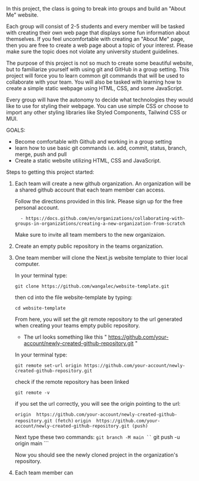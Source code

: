 In this project, the class is going to break into groups and build an "About Me" website. 

Each group will consist of 2-5 students and every member will be tasked with creating their own web page that displays some fun information about themselves.
If you feel uncomfortable with creating an "About Me" page, then you are free to create a web page about a topic of your interest. Please make sure the topic does not violate any university student guidelines. 

The purpose of this project is not so much to create some beautiful website, but to familiarize yourself with using git and GitHub in a group setting. This project will force you to learn common git commands that will be used to collaborate with your team. You will also be tasked with learning how to create a simple static webpage using HTML, CSS, and some JavaScript. 

Every group will have the autonomy to decide what technologies they would like to use for styling their webpage. You can use simple CSS or choose to import any other styling libraries like Styled Components, Tailwind CSS or MUI. 

GOALS:

-	Become comfortable with Github and working in a group setting
-	learn how to use basic git commands i.e. add, commit, status, branch, merge, push and pull
-	Create a static website utilizing HTML, CSS and JavaScript. 


Steps to getting this project started:

1. Each team will create a new github organization. An organization will be a shared github account that each team member can access.

    Follow the directions provided in this link. Please sign up for the free personal account.

         - https://docs.github.com/en/organizations/collaborating-with-groups-in-organizations/creating-a-new-organization-from-scratch

    Make sure to invite all team members to the new organizaion. 

2. Create an empty public repository in the teams organization. 

3. One team member will clone the Next.js website template to thier local computer.

    In your terminal type:

    ``` git clone https://github.com/wangalec/website-template.git ```

    then cd into the file website-template by typing:

    ``` cd website-template ```

    From here, you will set the git remote repository to the url generated when creating your teams empty public repository.  

    - The url looks something like this " https://github.com/your-account/newly-created-github-repository.git "

    In your terminal type: 

    ``` git remote set-url origin https://github.com/your-account/newly-created-github-repository.git ```

    check if the remote repository has been linked

    ``` git remote -v ``` 

    if you set the url correctly, you will see the origin pointing to the url:

    ``` origin	https://github.com/your-account/newly-created-github-repository.git (fetch) ```
    ``` origin	https://github.com/your-account/newly-created-github-repository.git (push)  ```
    
    Next type these two commands:
    ``` git branch -M main ``
    ``` git push -u origin main ```

    Now you should see the newly cloned project in the organization's repository. 

4. Each team member can 